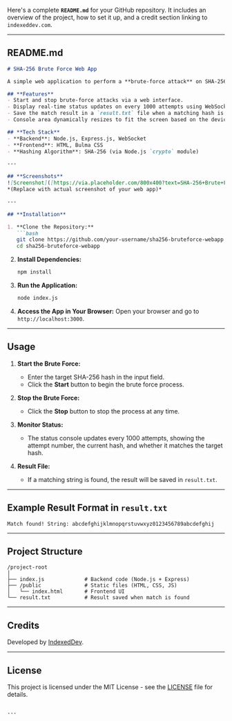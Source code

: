 Here's a complete **`README.md`** for your GitHub repository. It includes an overview of the project, how to set it up, and a credit section linking to `indexeddev.com`.

---

## **README.md**

```markdown
# SHA-256 Brute Force Web App

A simple web application to perform a **brute-force attack** on SHA-256 hashes. This project is built using **Node.js**, **Express.js**, **WebSocket**, and **Bulma CSS** for styling.

## **Features**
- Start and stop brute-force attacks via a web interface.
- Display real-time status updates on every 1000 attempts using WebSocket.
- Save the match result in a `result.txt` file when a matching hash is found.
- Console area dynamically resizes to fit the screen based on the device viewport.

## **Tech Stack**
- **Backend**: Node.js, Express.js, WebSocket
- **Frontend**: HTML, Bulma CSS
- **Hashing Algorithm**: SHA-256 (via Node.js `crypto` module)

---

## **Screenshots**
![Screenshot]([https://via.placeholder.com/800x400?text=SHA-256+Brute+Force+Web+App](https://s.imgur.com/desktop-assets/desktop-assets/icon-upload-download.eec2e0a0913f4e0a7fe1.svg))  
*(Replace with actual screenshot of your web app)*

---

## **Installation**

1. **Clone the Repository:**
   ```bash
   git clone https://github.com/your-username/sha256-bruteforce-webapp.git
   cd sha256-bruteforce-webapp
   ```

2. **Install Dependencies:**
   ```bash
   npm install
   ```

3. **Run the Application:**
   ```bash
   node index.js
   ```

4. **Access the App in Your Browser:**
   Open your browser and go to `http://localhost:3000`.

---

## **Usage**

1. **Start the Brute Force:**
   - Enter the target SHA-256 hash in the input field.
   - Click the **Start** button to begin the brute force process.

2. **Stop the Brute Force:**
   - Click the **Stop** button to stop the process at any time.

3. **Monitor Status:**
   - The status console updates every 1000 attempts, showing the attempt number, the current hash, and whether it matches the target hash.

4. **Result File:**
   - If a matching string is found, the result will be saved in `result.txt`.

---

## **Example Result Format in `result.txt`**
```
Match found! String: abcdefghijklmnopqrstuvwxyz0123456789abcdefghij
```

---

## **Project Structure**

```
/project-root
│
├── index.js             # Backend code (Node.js + Express)
├── /public              # Static files (HTML, CSS, JS)
│   └── index.html       # Frontend UI
└── result.txt           # Result saved when match is found
```

---

## **Credits**
Developed by [IndexedDev](https://indexeddev.com).

---

## **License**
This project is licensed under the MIT License - see the [LICENSE](LICENSE) file for details.
```

---
